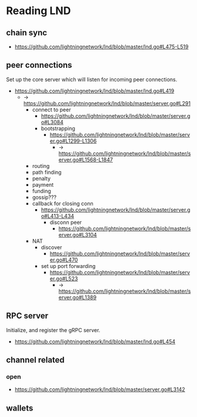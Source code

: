 # Reading LND

## chain sync
+ https://github.com/lightningnetwork/lnd/blob/master/lnd.go#L475-L519

## peer connections
Set up the core server which will listen for incoming peer connections.

+ https://github.com/lightningnetwork/lnd/blob/master/lnd.go#L419
    * -> https://github.com/lightningnetwork/lnd/blob/master/server.go#L291
        - connect to peer
            + https://github.com/lightningnetwork/lnd/blob/master/server.go#L3084
            + bootstrapping
                * https://github.com/lightningnetwork/lnd/blob/master/server.go#L1299-L1306
                    - -> https://github.com/lightningnetwork/lnd/blob/master/server.go#L1568-L1847
        - routing
        - path finding
        - penalty
        - payment
        - funding
        - gossip???
        - callback for closing conn
            + https://github.com/lightningnetwork/lnd/blob/master/server.go#L413-L434
                * disconn peer
                    - https://github.com/lightningnetwork/lnd/blob/master/server.go#L3104
        - NAT
            + discover
                * https://github.com/lightningnetwork/lnd/blob/master/server.go#L470
            + set up port forwarding
                * https://github.com/lightningnetwork/lnd/blob/master/server.go#L523
                    - -> https://github.com/lightningnetwork/lnd/blob/master/server.go#L1389

## RPC server
Initialize, and register the gRPC server.

+ https://github.com/lightningnetwork/lnd/blob/master/lnd.go#L454


## channel related
### open
+ https://github.com/lightningnetwork/lnd/blob/master/server.go#L3142


## wallets

